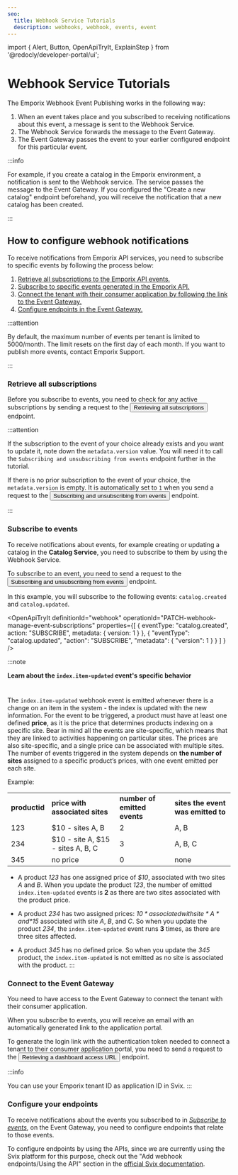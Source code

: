 ```yaml
---
seo:
  title: Webhook Service Tutorials
  description: webhooks, webhook, events, event
---
```


import {
  Alert,
  Button,
  OpenApiTryIt,
  ExplainStep
 } from '@redocly/developer-portal/ui';


# Webhook Service Tutorials

The Emporix Webhook Event Publishing works in the following way:

1. When an event takes place and you subscribed to receiving notifications about this event, a message is sent to the Webhook Service. 
2. The Webhook Service forwards the message to the Event Gateway.
3. The Event Gateway passes the event to your earlier configured endpoint for this particular event.

:::info
    
For example, if you create a catalog in the Emporix environment, a notification is sent to the Webhook service. The service passes the message to the Event Gateway. If you configured the "Create a new catalog" endpoint beforehand, you will receive the notification that a new catalog has been created.

:::

## How to configure webhook notifications

To receive notifications from Emporix API services, you need to subscribe to specific events by following the process below: 

1. [Retrieve all subscriptions to the Emporix API events.](#retrieve-all-subscriptions)
2. [Subscribe to specific events generated in the Emporix API.](#subscribe-to-events)
3. [Connect the tenant with their consumer application by following the link to the Event Gateway.](#connect-to-the-event-gateway)
4. [Configure endpoints in the Event Gateway.](#configure-your-endpoints)

:::attention

By default, the maximum number of events per tenant is limited to 5000/month. The limit resets on the first day of each month. If you want to publish more events, contact Emporix Support.

:::

### Retrieve all subscriptions

Before you subscribe to events, you need to check for any active subscriptions by sending a request to the <nobr><Button to="/openapi/webhook/#operation/GET-webhook-list-all-event-subscriptions" size="small">Retrieving all subscriptions</Button></nobr> endpoint.

:::attention

If the subscription to the event of your choice already exists and you want to update it, note down the `metadata.version` value. You will need it to call the `Subscribing and unsubscribing from events` endpoint further in the tutorial.

If there is no prior subscription to the event of your choice, the `metadata.version` is empty. It is automatically set to `1` when you send a request to the <nobr><Button to="/openapi/webhook/#operation/PATCH-webhook-manage-event-subscriptions" size="small">Subscribing and unsubscribing from events</Button></nobr> endpoint.

:::


<OpenApiTryIt
  definitionId="webhook"
  operationId="GET-webhook-list-all-event-subscriptions"
/>


### Subscribe to events

To receive notifications about events, for example creating or updating a catalog in the **Catalog Service**, you need to subscribe to them by using the Webhook Service. 

To subscribe to an event, you need to send a request to the <nobr><Button to="/openapi/webhook/#operation/PATCH-webhook-manage-event-subscriptions" size="small">Subscribing and unsubscribing from events</Button></nobr> endpoint.

In this example, you will subscribe to the following events: `catalog.created` and `catalog.updated`.

<OpenApiTryIt
  definitionId="webhook"
  operationId="PATCH-webhook-manage-event-subscriptions"
  properties={[
  {
        eventType: "catalog.created",
        action: "SUBSCRIBE",
        metadata: {
          version: 1
        }
  },
  {
    "eventType": "catalog.updated",
    "action": "SUBSCRIBE",
    "metadata": {
      "version": 1
      }
    }
  ]
  }
/>

:::note

**Learn about the `index.item-updated` event's specific behavior** 
#
The `index.item-updated` webhook event is emitted whenever there is a change on an item in the system - the index is updated with the new information. 
For the event to be triggered, a product must have at least one defined **price**, as it is the price that determines products indexing on a specific site.
Bear in mind all the events are site-specific, which means that they are linked to activities happening on particular sites. 
The prices are also site-specific, and a single price can be associated with multiple sites. 
The number of events triggered in the system depends on **the number of sites** assigned to a specific product’s prices, with one event emitted per each site. 

Example:
<table>
  <tr>
    <td><b>productid</b></td>
    <td><b>price with associated sites</b></td>
    <td><b>number of emitted events</b></td>
    <td><b>sites the event was emitted to</b></td>
  </tr>
  <tr>
    <td>123</td>
    <td>$10 - sites A, B</td>
    <td>2</td>
    <td>A, B</td>
  </tr>
  <tr>
    <td>234</td>
    <td>$10 - site A, $15 - sites A, B, C</td>
    <td>3</td>
    <td>A, B, C</td>
  </tr>
  <tr>
    <td>345</td>
    <td>no price</td>
    <td>0</td>
    <td>none</td>
  </tr>
</table>

* A product *123* has one assigned price of *$10*, associated with two sites *A* and *B*. When you update the product *123*, the number of emitted `index.item-updated` events is **2** as there are two sites associated with the product price.

* A product *234* has two assigned prices: *$10* associated with site *A* and *$15* associated with site *A*, *B*, and *C*. So when you update the product *234*, the `index.item-updated` event runs **3** times, as there are three sites affected.

* A product *345* has no defined price. So when you update the *345* product, the `index.item-updated` is not emitted as no site is associated with the product.
:::

### Connect to the Event Gateway

You need to have access to the Event Gateway to connect the tenant with their consumer application. 

When you subscribe to events, you will receive an email with an automatically generated link to the application portal.


To generate the login link with the authentication token needed to connect a tenant to their consumer application portal, you need to send a request to the <nobr><Button to="/openapi/webhook/#operation/GET-webhook-access-tenant-svix" size="small">Retrieving a dashboard access URL</Button></nobr>
 endpoint. 


<OpenApiTryIt
  definitionId="webhook"
  operationId="GET-webhook-access-tenant-svix"
/>

:::info

You can use your Emporix tenant ID as application ID in Svix.
:::

### Configure your endpoints

To receive notifications about the events you subscribed to in [*Subscribe to events*](#subscribe-to-events), on the Event Gateway, you need to configure endpoints that relate to those events. 

To configure endpoints by using the APIs, since we are currently using the Svix platform for this purpose, check out the "Add webhook endpoints/Using the API" section in the [official Svix documentation](https://docs.svix.com/quickstart).
